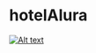 # hotelAlura


[![Alt text](https://img.youtube.com/vi/HVmT6TkIFnw/0.jpg)](https://www.youtube.com/watch?v=HVmT6TkIFnw)
